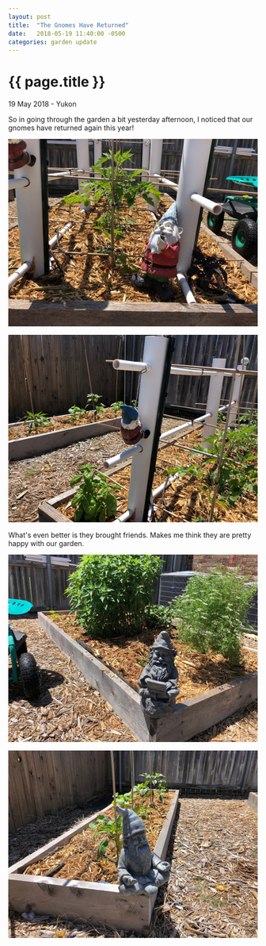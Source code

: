 ```yaml
---
layout: post
title:  "The Gnomes Have Returned"
date:   2018-05-19 11:40:00 -0500
categories: garden update
---
```


{{ page.title }}
================

<p class="meta">19 May 2018 - Yukon</p>

So in going through the garden a bit yesterday afternoon, I noticed that our gnomes have returned again this year!

![Gnome Smoking Pipe](/assets/img/gnome-pipe_25.jpg)

![Gnome Climbing](/assets/img/gnome-climber_25.jpg)

What's even better is they brought friends. Makes me think they are pretty happy with our garden.

![Gnome on Laptop](/assets/img/gnome-laptop_25.jpg)

![Gnome Meditating](/assets/img/gnome-meditate_25.jpg)

